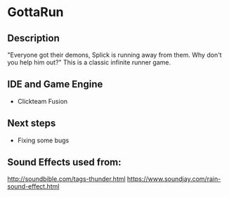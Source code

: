 # GottaRun
## Description
"Everyone got their demons, Splick is running away from them. Why don't you help him out?"
This is a classic infinite runner game.

## IDE and Game Engine
- Clickteam Fusion

## Next steps
- Fixing some bugs

## Sound Effects used from:
http://soundbible.com/tags-thunder.html
https://www.soundjay.com/rain-sound-effect.html

